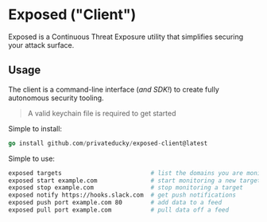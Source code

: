 # Exposed ("Client")

Exposed is a Continuous Threat Exposure utility that simplifies securing your attack surface.

## Usage

The client is a command-line interface (*and SDK!*) to create fully autonomous security tooling.

> A valid keychain file is required to get started

Simple to install:

```go
go install github.com/privateducky/exposed-client@latest
```

Simple to use:

```zsh
exposed targets                         # list the domains you are monitoring
exposed start example.com               # start monitoring a new target
exposed stop example.com                # stop monitoring a target
exposed notify https://hooks.slack.com  # get push notifications 
exposed push port example.com 80        # add data to a feed
exposed pull port example.com           # pull data off a feed
```